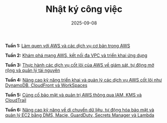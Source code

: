 ﻿---
title: "Nhật ký công việc"
date: "2025-09-08"
weight: 1
chapter: false
pre: " <b> 1. </b> "
---


**Tuần 1:** [Làm quen với AWS và các dịch vụ cơ bản trong AWS](1.1-week1/)

**Tuần 2:** [Khám phá mạng AWS, kết nối đa VPC và triển khai ứng dụng](1.2-week2/)

**Tuần 3:** [Thực hành các dịch vụ cốt lõi của AWS về giám sát, tự động mở rộng và quản lý tài nguyên](1.3-week3/)

**Tuần 4:** [Nâng cao kỹ năng triển khai và quản lý các dịch vụ AWS cốt lõi như DynamoDB, CloudFront và WorkSpaces](1.4-week4/)

**Tuần 5:** [Củng cố bảo mật và quản trị AWS thông qua IAM, KMS và CloudTrail](1.5-week5/)

**Tuần 6:** [Nâng cao kỹ năng về di chuyển dữ liệu, tự động hóa bảo mật và quản lý EC2 bằng DMS, Macie, GuardDuty, Secrets Manager và Lambda](1.6-week6/)

